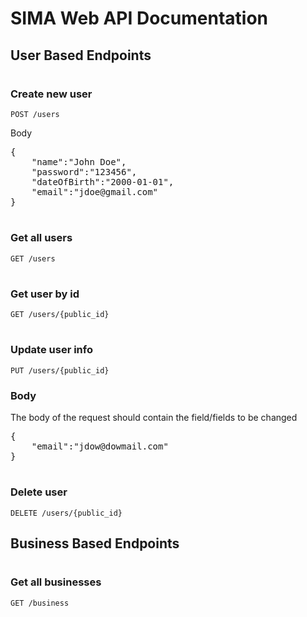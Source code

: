 # SIMA Web API Documentation

## User Based Endpoints
#
### Create new user
`POST /users`

Body
<pre>
{
    "name":"John Doe",
    "password":"123456",
    "dateOfBirth":"2000-01-01",
    "email":"jdoe@gmail.com"
}
</pre>
#

### Get all users
`GET /users`
#

### Get user by id
`GET /users/{public_id}`
#

### Update user info
`PUT /users/{public_id}`


### Body
The body of the request should contain the field/fields to be changed
<pre>
{
    "email":"jdow@dowmail.com"
}
</pre>
#

### Delete user
`DELETE /users/{public_id}`

 
## Business Based Endpoints
#
### Get all businesses
`GET /business`